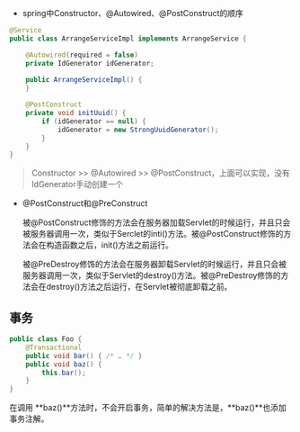 

- spring中Constructor、@Autowired、@PostConstruct的顺序

```java
@Service
public class ArrangeServiceImpl implements ArrangeService {

    @Autowired(required = false)
    private IdGenerator idGenerator;
  
    public ArrangeServiceImpl() {
    }

    @PostConstruct
    private void initUuid() {
        if (idGenerator == null) {
            idGenerator = new StrongUuidGenerator();
        }
    }
}
```

> Constructor >> @Autowired >> @PostConstruct，上面可以实现，没有IdGenerator手动创建一个

- @PostConstruct和@PreConstruct

   被@PostConstruct修饰的方法会在服务器加载Servlet的时候运行，并且只会被服务器调用一次，类似于Serclet的inti()方法。被@PostConstruct修饰的方法会在构造函数之后，init()方法之前运行。

   被@PreDestroy修饰的方法会在服务器卸载Servlet的时候运行，并且只会被服务器调用一次，类似于Servlet的destroy()方法。被@PreDestroy修饰的方法会在destroy()方法之后运行，在Servlet被彻底卸载之前。



## 事务

```java
public class Foo {
    @Transactional
    public void bar() { /* … */ }
    public void baz() {
        this.bar();
    }
}
```

在调用 **baz()**方法时，不会开启事务，简单的解决方法是，**baz()**也添加事务注解。